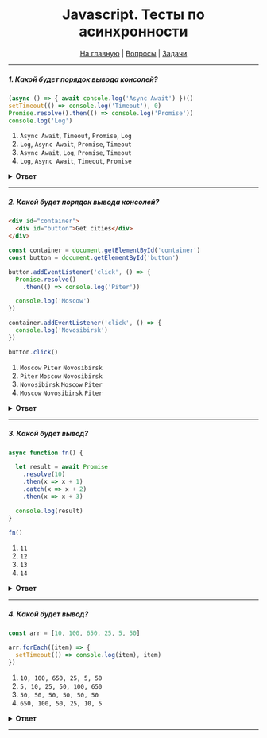 <div align="center">

<h1>Javascript. Тесты по асинхронности</h1>

<a href="https://github.com/dollaween/javascript-tests">На главную</a> | <a href="https://github.com/dollaween/javascript-questions">Вопросы</a> | <a href="https://github.com/dollaween/javascript-tasks">Задачи</a>

</div>

---

##### 1. Какой будет порядок вывода консолей?

```javascript
(async () => { await console.log('Async Await') })()
setTimeout(() => console.log('Timeout'), 0)
Promise.resolve().then(() => console.log('Promise'))
console.log('Log')
```

1. `Async Await`, `Timeout`, `Promise`, `Log`
2. `Log`, `Async Await`, `Promise`, `Timeout`
3. `Async Await`, `Log`, `Promise`, `Timeout`
4. `Log`, `Async Await`, `Timeout`, `Promise`

<details><summary><b>Ответ</b></summary>
<p>

**Ответ:** `3`

</p>
</details>

---

##### 2. Какой будет порядок вывода консолей?

```html
<div id="container">
  <div id="button">Get cities</div>
</div>
```

```javascript
const container = document.getElementById('container')
const button = document.getElementById('button')

button.addEventListener('click', () => {
  Promise.resolve()
    .then(() => console.log('Piter'))

  console.log('Moscow')
})

container.addEventListener('click', () => {
  console.log('Novosibirsk')
})

button.click()
```

1. `Moscow` `Piter` `Novosibirsk`
2. `Piter` `Moscow` `Novosibirsk`
3. `Novosibirsk` `Moscow` `Piter`
4. `Moscow` `Novosibirsk` `Piter`

<details><summary><b>Ответ</b></summary>
<p>

**Ответ: 4**

В тесте продемонстрирован side-эффект при исполнении микрозадач. В данном случае, пользовательское поведение будет исполнено иначе, чем прямой вызов функции.

Разберем работу движка по шагам:
1. Выполняется `button.click()`. Мы кладем его в стек вызовов.
2. Переходим в `handleClick` `button`-а.
3. Выполняем `Promise.resolve`. Он добавляет нам микротаску `then` в очередь. `Promise.resolve` исполняется.
4. Далее переходим в `console.log` и выводим `Moskow`.
5. Мы закончили тело `handleClick` `button`-а и выходим из него, снимаем его со стека. Но наш синхронный код (click) не закончился, потому что есть другие хендлеры и стек не очищен.
6. Переходим в `handleClick` `container`-а и выводим в `console.log` `Novosibirsk`.
7. Стек очистился, исполняется микротаска `then` и в `console.log` выводится `Piter`.

</p>
</details>

---

##### 3. Какой будет вывод?

```javascript
async function fn() {

  let result = await Promise
    .resolve(10)
    .then(x => x + 1)
    .catch(x => x + 2)
    .then(x => x + 3)

  console.log(result)
}

fn()
```

1. `11`
2. `12`
3. `13`
4. `14`

<details><summary><b>Ответ</b></summary>
<p>

**Ответ: 4**

</p>
</details>

---

##### 4. Какой будет вывод?

```javascript
const arr = [10, 100, 650, 25, 5, 50]

arr.forEach((item) => {
  setTimeout(() => console.log(item), item)
})
```

1. `10, 100, 650, 25, 5, 50`
2. `5, 10, 25, 50, 100, 650`
3. `50, 50, 50, 50, 50, 50`
4. `650, 100, 50, 25, 10, 5`

<details><summary><b>Ответ</b></summary>
<p>

**Ответ: 2**

В каждой итерации мы запускаем таймер, который запустит консоль через 10, 100, 650, 25, 5 и 50 мс.
</p>
</details>

---
